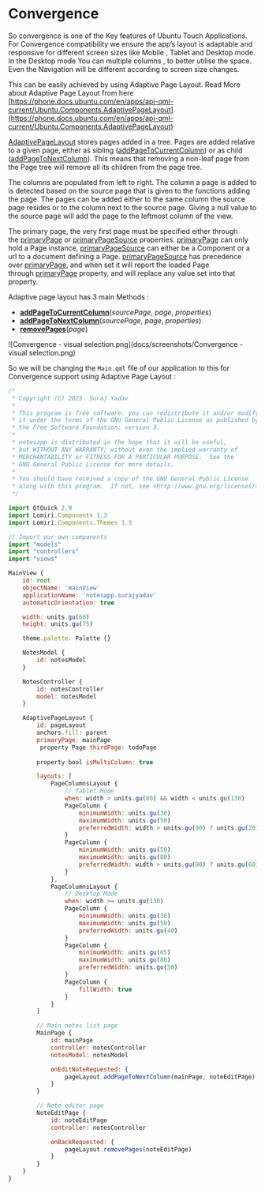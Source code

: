 # Convergence

So convergence is one of the Key features of Ubuntu Touch Applications. For Convergence compatibility we ensure the app’s layout is adaptable and responsive for different screen sizes like Mobile , Tablet and Desktop mode. In the Desktop mode You can multiple columns , to better utilise the space. Even the Navigation will be different according to screen size changes. 

This can be easily achieved by using Adaptive Page Layout. Read More about Adaptive Page Layout from here [https://phone.docs.ubuntu.com/en/apps/api-qml-current/Ubuntu.Components.AdaptivePageLayout](https://phone.docs.ubuntu.com/en/apps/api-qml-current/Ubuntu.Components.AdaptivePageLayout) 

[AdaptivePageLayout](https://phone.docs.ubuntu.com/en/apps/api-qml-current/index.html) stores pages added in a tree. Pages are added relative to a given page, either as sibling ([addPageToCurrentColumn](https://phone.docs.ubuntu.com/en/apps/api-qml-current/Ubuntu.Components.AdaptivePageLayout#addPageToCurrentColumn-method)) or as child ([addPageToNextColumn](https://phone.docs.ubuntu.com/en/apps/api-qml-current/Ubuntu.Components.AdaptivePageLayout#addPageToNextColumn-method)). This means that removing a non-leaf page from the Page tree will remove all its children from the page tree.

The columns are populated from left to right. The column a page is added to is detected based on the source page that is given to the functions adding the page. The pages can be added either to the same column the source page resides or to the column next to the source page. Giving a null value to the source page will add the page to the leftmost column of the view.

The primary page, the very first page must be specified either through the [primaryPage](https://phone.docs.ubuntu.com/en/apps/api-qml-current/Ubuntu.Components.AdaptivePageLayout#primaryPage-prop) or [primaryPageSource](https://phone.docs.ubuntu.com/en/apps/api-qml-current/Ubuntu.Components.AdaptivePageLayout#primaryPageSource-prop) properties. [primaryPage](https://phone.docs.ubuntu.com/en/apps/api-qml-current/Ubuntu.Components.AdaptivePageLayout#primaryPage-prop) can only hold a Page instance, [primaryPageSource](https://phone.docs.ubuntu.com/en/apps/api-qml-current/Ubuntu.Components.AdaptivePageLayout#primaryPageSource-prop) can either be a Component or a url to a document defining a Page. [primaryPageSource](https://phone.docs.ubuntu.com/en/apps/api-qml-current/Ubuntu.Components.AdaptivePageLayout#primaryPageSource-prop) has precedence over [primaryPage](https://phone.docs.ubuntu.com/en/apps/api-qml-current/Ubuntu.Components.AdaptivePageLayout#primaryPage-prop), and when set it will report the loaded Page through [primaryPage](https://phone.docs.ubuntu.com/en/apps/api-qml-current/Ubuntu.Components.AdaptivePageLayout#primaryPage-prop) property, and will replace any value set into that property.

Adaptive page layout has 3 main Methods : 

- [**addPageToCurrentColumn**](https://phone.docs.ubuntu.com/en/apps/api-qml-current/Ubuntu.Components.AdaptivePageLayout#addPageToCurrentColumn-method)(*sourcePage*, *page*, *properties*)
- [**addPageToNextColumn**](https://phone.docs.ubuntu.com/en/apps/api-qml-current/Ubuntu.Components.AdaptivePageLayout#addPageToNextColumn-method)(*sourcePage*, *page*, *properties*)
- [**removePages**](https://phone.docs.ubuntu.com/en/apps/api-qml-current/Ubuntu.Components.AdaptivePageLayout#removePages-method)(*page*)

![Convergence - visual selection.png](docs/screenshots/Convergence - visual selection.png)

So we will be changing the `Main.qml` file of our application to this for Convergence support using Adaptive Page Layout : 

```jsx
/*
 * Copyright (C) 2025  Suraj Yadav
 *
 * This program is free software: you can redistribute it and/or modify
 * it under the terms of the GNU General Public License as published by
 * the Free Software Foundation; version 3.
 *
 * notesapp is distributed in the hope that it will be useful,
 * but WITHOUT ANY WARRANTY; without even the implied warranty of
 * MERCHANTABILITY or FITNESS FOR A PARTICULAR PURPOSE.  See the
 * GNU General Public License for more details.
 *
 * You should have received a copy of the GNU General Public License
 * along with this program.  If not, see <http://www.gnu.org/licenses/>.
 */

import QtQuick 2.9
import Lomiri.Components 1.3
import Lomiri.Components.Themes 1.3

// Import our own components
import "models"
import "controllers"
import "views"

MainView {
    id: root
    objectName: 'mainView'
    applicationName: 'notesapp.surajyadav'
    automaticOrientation: true

    width: units.gu(60)
    height: units.gu(75)

    theme.palette: Palette {}

    NotesModel {
        id: notesModel
    }

    NotesController {
        id: notesController
        model: notesModel
    }

    AdaptivePageLayout {
        id: pageLayout
        anchors.fill: parent
        primaryPage: mainPage
         property Page thirdPage: todoPage
        
        property bool isMultiColumn: true

        layouts: [
            PageColumnsLayout {
                // Tablet Mode
                when: width > units.gu(80) && width < units.gu(130)
                PageColumn {
                    minimumWidth: units.gu(30)
                    maximumWidth: units.gu(50)
                    preferredWidth: width > units.gu(90) ? units.gu(20) : units.gu(15)
                }
                PageColumn {
                    minimumWidth: units.gu(50)
                    maximumWidth: units.gu(80)
                    preferredWidth: width > units.gu(90) ? units.gu(60) : units.gu(45)
                }
            },
            PageColumnsLayout {
                // Desktop Mode
                when: width >= units.gu(130)
                PageColumn {
                    minimumWidth: units.gu(30)
                    maximumWidth: units.gu(50)
                    preferredWidth: units.gu(40)
                }
                PageColumn {
                    minimumWidth: units.gu(65)
                    maximumWidth: units.gu(80)
                    preferredWidth: units.gu(50)
                }
                PageColumn {
                    fillWidth: true
                }
            }
        ]

        // Main notes list page
        MainPage {
            id: mainPage
            controller: notesController
            notesModel: notesModel

            onEditNoteRequested: {
                pageLayout.addPageToNextColumn(mainPage, noteEditPage)
            }
        }

        // Note editor page
        NoteEditPage {
            id: noteEditPage
            controller: notesController

            onBackRequested: {
                pageLayout.removePages(noteEditPage)
            }
        }
    }
}
```